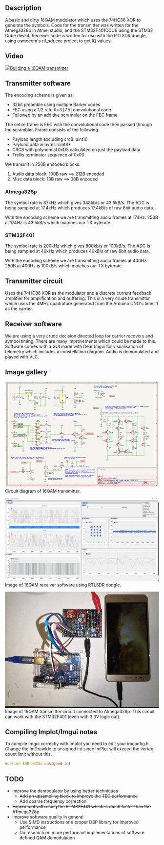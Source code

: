 ## Description
A basic and dirty 16QAM modulator which uses the 74HC86 XOR to generate the symbols.
Code for the transmitter was written for the Atmega328p in Atmel studio, and the STM32F401CCU6 using the STM32 Cube devkit.
Receiver code is written for use with the RTLSDR dongle, using osmocom's rtl_sdr.exe project to get IQ values.

## Video
[![Building a 16QAM transmitter](http://img.youtube.com/vi/nNVyV39n1mE/0.jpg)](http://youtu.be/nNVyV39n1mE "Building a 16QAM transmitter")

## Transmitter software
The encoding scheme is given as:
- 32bit preamble using multiple Barker codes
- FEC using a 1/2 rate K=3 [7,5] convolutional code
- Followed by an additive scrambler on the FEC frame

The entire frame is FEC with the convolutional code then passed through the scrambler.
Frame consists of the following:
- Payload length excluding crc8: uint16
- Payload data in bytes: uint8*
- CRC8 with polynomial 0xD5 calculated on just the payload data
- Trellis terminator sequence of 0x00

We transmit in 250B encoded blocks.

1. Audio data block: 100B raw ==> 212B encoded
2. Misc data block: 13B raw ==> 38B encoded

### Atmega328p
The symbol rate is 87kHz which gives 348kb/s or 43.5kB/s. 
The ADC is being sampled at 17.4kHz which produces 17.4kB/s of raw 8bit audio data.

With the encoding scheme we are transmitting audio frames at 174Hz:
250B at 174Hz is 43.5kB/s which matches our TX byterate.

### STM32F401
The symbol rate is 200kHz which gives 800kb/s or 100kB/s. 
The ADC is being sampled at 40kHz which produces 40kB/s of raw 8bit audio data.

With the encoding scheme we are transmitting audio frames at 400Hz:
250B at 400Hz is 100kB/s which matches our TX byterate.

## Transmitter circuit
Uses the 74HC86 XOR as the modulator and a discrete current feedback amplifier for amplification and buffering.
This is a very crude transmittor which uses the 4MHz quadrature generated from the Arduino UNO's timer 1 as the carrier.

## Receiver software
We are using a very crude decision directed loop for carrier recovery and symbol timing. 
There are many improvements which could be made to this.
Software comes with a GUI made with Dear Imgui for visualisation of telemetry which includes a constellation diagram.
Audio is demodulated and played with VLC.

## Image gallery
![Circuit diagram](./docs/circuit_diagram.png)
Circuit diagram of 16QAM transmitter.

![Receiver software](./docs/receiver_software.png)
Image of 16QAM receiver software using RTLSDR dongle.

![Photo of transmitter circuit](./docs/transmitter_circuit_photo.jpg)
Image of 16QAM transmitter circuit connected to Atmega328p.
This circuit can work with the STM32F401 (even with 3.3V logic out).

## Compiling Implot/Imgui notes
To compile Imgui correctly with Implot you need to edit your imconfig.h.
Change the ImDrawIdx to unsigned int since ImPlot will exceed the vertex count limit without this.
```c 
#define ImDrawIdx unsigned int
```

## TODO
- Improve the demodulator by using better techniques
  - <s>Add an upsampling block to improve the TED performance</s>
  - Add coarse frequency correction
- <s>Experiment with using the STM32F401 which is much faster than the ATmega328p</s>
- Improve software quality in general
  - Use SIMD instructions or a proper DSP library for improved performance
  - Do research on more performant implementations of software defined QAM demodulation
